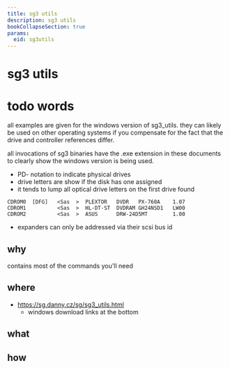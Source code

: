 ```yaml
---
title: sg3 utils
description: sg3 utils
bookCollapseSection: true
params:
  eid: sg3utils
---
```

# sg3 utils

# todo words
all examples are given for the windows version of sg3_utils. they can likely be used on other operating systems
if you compensate for the fact that the drive and controller references differ.

all invocations of sg3 binaries have the .exe extension in these documents to clearly show the windows version
is being used.

- PD- notation to indicate physical drives
- drive letters are show if the disk has one assigned
- it tends to lump all optical drive letters on the first drive found
```
CDROM0  [DFG]   <Sas  >  PLEXTOR   DVDR   PX-760A    1.07
CDROM1          <Sas  >  HL-DT-ST  DVDRAM GH24NSD1   LW00
CDROM2          <Sas  >  ASUS      DRW-24D5MT        1.00
```
- expanders can only be addressed via their scsi bus id


## why
contains most of the commands you'll need

## where
- https://sg.danny.cz/sg/sg3_utils.html
  - windows download links at the bottom

## what

## how
